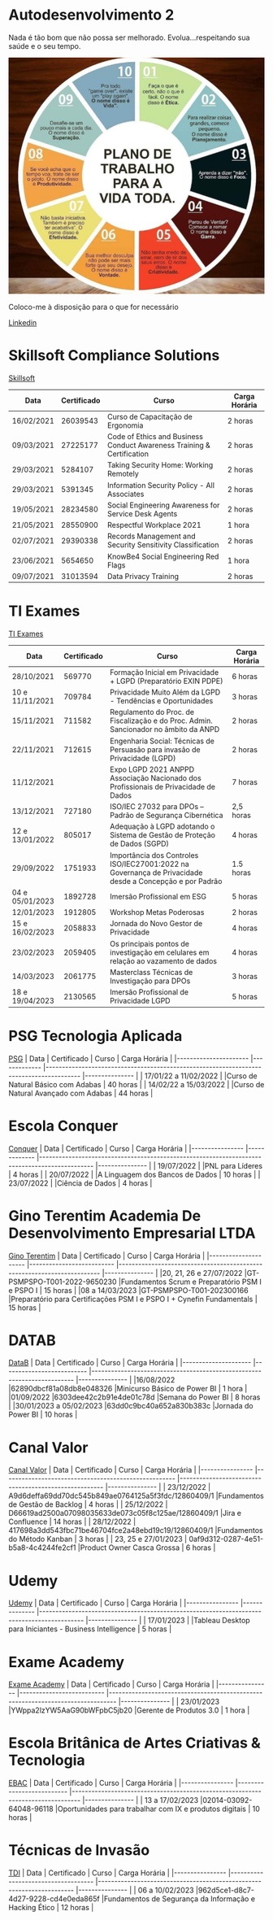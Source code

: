 
# Autodesenvolvimento 2

Nada é tão bom que não possa ser melhorado. Evolua...respeitando sua saúde e o seu tempo.

![PlanoDeTrabalhoVital](PlanoDeTrabalhoVital.png)

Coloco-me à disposição para o que for necessário 

[Linkedin](https://www.linkedin.com/in/mirian-ajiki-molicawa/)


# Skillsoft Compliance Solutions   
[Skillsoft](https://www.skillsoft.com/)

| Data           	| Certificado 	| Curso                                                                                        	| Carga Horária 	|
|----------------	|-------------	|----------------------------------------------------------------------------------------------	|---------------	|
| 16/02/2021	    | 26039543 	    |Curso de Capacitação de Ergonomia                                                             	| 2 horas        	|
| 09/03/2021	    | 27225177	    |Code of Ethics and Business Conduct Awareness Training & Certification                        	| 2 horas        	|
| 29/03/2021 		  | 5284107       |Taking Security Home: Working Remotely				                        	                        | 2 horas        	|
| 29/03/2021 		  | 5391345	      |Information Security Policy - All Associates			                        	                    | 2 horas        	|
| 19/05/2021		  | 28234580 	    |Social Engineering Awareness for Service Desk Agents		                                      	| 2 horas        	|
| 21/05/2021		  | 28550900 	    |Respectful Workplace 2021 					                        	                                  | 1 hora        	|
| 02/07/2021		  | 29390338 	    |Records Management and Security Sensitivity Classification 					                          | 2 horas        	|
| 23/06/2021		  | 5654650	      |KnowBe4 Social Engineering Red Flags 							                                          	| 1 hora        	|
| 09/07/2021		  | 31013594 	    |Data Privacy Training 									                                                      	| 2 horas        	|


# TI Exames
[TI Exames](https://tiexames.com.br/novosite2015/index.php)

| Data           	| Certificado 	| Curso                                                                                        	| Carga Horária 	|
|----------------	|-------------	|----------------------------------------------------------------------------------------------	|---------------	|
| 28/10/2021	   	| 569770 	      |Formação Inicial em Privacidade + LGPD (Preparatório EXIN PDPE)                    	 	        | 6 horas        	|
| 10 e 11/11/2021	| 709784	      |Privacidade Muito Além da LGPD - Tendências e Oportunidades		                     	          | 3 horas        	|
| 15/11/2021 		  | 711582	      |Regulamento do Proc. de Fiscalização e do Proc. Admin. Sancionador no âmbito da ANPD		        | 2 horas        	|
| 22/11/2021	  	| 712615	      |Engenharia Social: Técnicas de Persuasão para invasão de Privacidade (LGPD)	               	  | 2 horas        	|
| 11/12/2021		  | 		          |Expo LGPD 2021 ANPPD Associação Nacionado dos Profissionais de Privacidade de Dados           	| 7 horas        	|
| 13/12/2021		  | 727180	      |ISO/IEC 27032 para DPOs – Padrão de Segurança Cibernética		                     	            | 2,5 horas      	|
| 12 e 13/01/2022 | 805017	      |Adequação à LGPD adotando o Sistema de Gestão de Proteção de Dados (SGPD)                     	| 4 horas        	|
| 29/09/2022  |1751933	|Importância dos Controles ISO/IEC27001:2022 na Governança de Privacidade desde a Concepção e por Padrão 	| 1.5 horas      	|
| 04 e 05/01/2023 |1892728	      |Imersão Profissional em ESG                                                                  	| 5 horas       	|
| 12/01/2023      |1912805	      |Workshop Metas Poderosas                                                                       | 2 horas       	|
| 15 e 16/02/2023 |2058833	      | Jornada do Novo Gestor de Privacidade                                                         | 4 horas       	|
| 23/02/2023      |2059405	      | Os principais pontos de investigação em celulares em relação ao vazamento de dados            | 4 horas       	|
| 14/03/2023      |2061775        | Masterclass Técnicas de Investigação para DPOs                                                | 3 horas       	|
| 18 e 19/04/2023 |2130565        | Imersão Profissional de Privacidade LGPD                                                      | 5 horas       	|


# PSG Tecnologia Aplicada
[PSG](http://psgtecnologia.com.br/)
| Data           	      | Certificado 	| Curso                                                                                  	| Carga Horária 	|
|---------------------- |-------------	|----------------------------------------------------------------------------------------	|---------------	|
| 17/01/22 a 11/02/2022 | 		          |Curso de Natural Básico com Adabas				                  	                          	| 40 horas      	|
| 14/02/22 a 15/03/2022 | 		          |Curso de Natural Avançado com Adabas				                  	                         	| 44 horas       	|



# Escola Conquer
[Conquer](https://escolaconquer.com.br/)
| Data           	| Certificado 	| Curso                                                                                        	| Carga Horária 	|
|----------------	|-------------	|----------------------------------------------------------------------------------------------	|---------------	|
| 19/07/2022 	  	| 		          |PNL para Líderes						                  	                                              	| 4 horas        	|
| 20/07/2022		  | 		          |A Linguagem dos Bancos de Dados						                                                	 	| 10 horas       	|
| 23/07/2022		  | 	            |Ciência de Dados						      	 			                                                      | 4 horas        	|



# Gino Terentim Academia De Desenvolvimento Empresarial LTDA
[Gino Terentim](https://www.ginoterentim.com/)
| Data           	       | Certificado 	               | Curso                                                                    | Carga Horária 	|
|---------------------   |--------------------------   |------------------------------------------------------------------------  |---------------	|
|20, 21, 26 e 27/07/2022 |GT-PSMPSPO-T001-2022-9650230 |Fundamentos Scrum e Preparatório PSM I e PSPO I 					                | 15 horas        |
|08 a 14/03/2023         |GT-PSMPSPO-T001-202300166    |Preparatório para Certificações PSM I e PSPO I  + Cynefin Fundamentals    | 15 horas        |



# DATAB
[DataB](https://datab.com.br/)
| Data           	       | Certificado 	               | Curso                                                                     | Carga Horária 	 |
|---------------------   |--------------------------   |------------------------------------------------------------------------   |---------------	 |
|16/08/2022              |62890dbcf81a08db8e048326     |Minicurso Básico de Power BI                        			                 | 1 hora          |
|01/09/2022              |6303dee42c2b91e4de01c78d     |Semana do Power BI                        			                           | 8 horas         |
|30/01/2023 a 05/02/2023 |63dd0c9bc40a652a830b383c     |Jornada do Power BI                        			                           | 10 horas        |


# Canal Valor
[Canal Valor](https://canalvalor.com/)
| Data           	| Certificado 	                                        | Curso                                                	| Carga Horária 	|
|----------------	|----------------------------------------------------- 	|------------------------------------------------------	|---------------	|
| 23/12/2022 	  	| A9d6deffa69dd70dc545b849ae0764125a5f3fdc/12860409/1   |Fundamentos de Gestão de Backlog              	        | 4 horas        	|
| 25/12/2022 	  	| D66619ad2500a07098035633de073c05f8c125ae/12860409/1   |Jira e Confluence                            	        | 14 horas      	|
| 28/12/2022 	  	| 417698a3dd543fbc71be46704fce2a48ebd19c19/12860409/1   |Fundamentos do Método Kanban                  	        | 3 horas       	|
| 23, 25 e 27/01/2023 | 0af9d312-0287-4e51-b5a8-4c4244fe2cf1                |Product Owner Casca Grossa                           | 6 horas       	|

# Udemy
[Udemy](https://www.udemy.com/)
| Data           	| Certificado 	  | Curso                                                	                                      | Carga Horária 	|
|----------------	|-------------- 	|-------------------------------------------------------------------------------------------	|---------------	|
| 17/01/2023 	  	|                 |Tableau Desktop para Iniciantes - Business Intelligence          	                          | 5 horas        	|


# Exame Academy
[Exame Academy](https://academy.exame.com/)
| Data           	| Certificado 	              | Curso                                   	                                      | Carga Horária 	|
|----------------	|-------------------------- 	|--------------------------------------------------------------------------------	|---------------	|
| 23/01/2023 	  	|YWppa2lzYW5AaG90bWFpbC5jb20  |Gerente de Produtos 3.0                               	                          | 1 hora        	|


# Escola Britânica de Artes Criativas & Tecnologia
[EBAC](https://ebaconline.com.br/)
| Data           	| Certificado 	              | Curso                                   	                                      | Carga Horária 	|
|----------------	|-------------------------- 	|--------------------------------------------------------------------------------	|---------------	|
| 13 a 17/02/2023	|02014-03092-64048-96118      |Oportunidades para trabalhar com IX e produtos digitais                          | 10 horas       	|

# Técnicas de Invasão
[TDI](https://tecnicasdeinvasao.com/)
| Data           	| Certificado 	                        | Curso                                   	                            | Carga Horária 	|
|----------------	|------------------------------------ 	|----------------------------------------------------------------------	|---------------	|
| 06 a 10/02/2023	|962d5ce1-d8c7-4d27-9228-cd4e0eda865f   |Fundamentos de Segurança da Informação e Hacking Ético                 | 12 horas       	|
